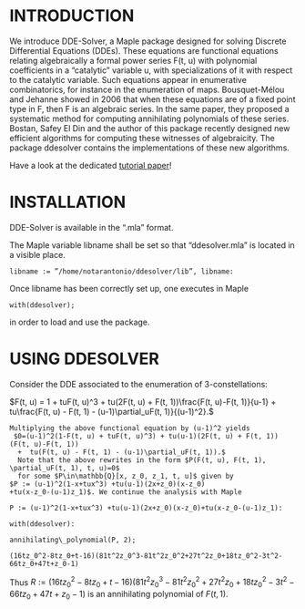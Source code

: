 # **INTRODUCTION**

We introduce DDE-Solver, a Maple package designed for solving Discrete Differential
Equations (DDEs). These equations are functional equations relating algebraically a formal
power series F(t, u) with polynomial coefficients in a “catalytic” variable u, with
specializations of it with respect to the catalytic variable. Such equations appear in
enumerative combinatorics, for instance in the enumeration of maps. Bousquet-Mélou and
Jehanne showed in 2006 that when these equations are of a fixed point type in F, then F is
an algebraic series. In the same paper, they proposed a systematic method for computing
annihilating polynomials of these series. Bostan, Safey El Din and the author of this package
recently designed new efficient algorithms for computing these witnesses of algebraicity. 
The package ddesolver contains the implementations of these new algorithms.

Have a look at the dedicated [tutorial paper](https://mathexp.eu/notarantonio/papers/ddesolver.pdf)!   


# **INSTALLATION**

DDE-Solver is available in the “.mla” format.

The Maple variable libname shall be set so that “ddesolver.mla” is
located in a visible place.

```
libname := ”/home/notarantonio/ddesolver/lib”, libname:
```

Once libname has been correctly set up, one executes in Maple

```
with(ddesolver);
```

in order to load and use the package.


# **USING DDESOLVER**

  Consider the DDE associated to the enumeration of 3-constellations:
    
   $F(t, u) = 1 + tuF(t, u)^3 + tu(2F(t, u) + F(t, 1))\frac{F(t, u)-F(t, 1)}{u-1}
            + tu\frac{F(t, u) - F(t, 1) - (u-1)\partial_uF(t, 1)}{(u-1)^2}.$
            
    Multiplying the above functional equation by (u-1)^2 yields
     $0=(u-1)^2(1-F(t, u) + tuF(t, u)^3) + tu(u-1)(2F(t, u) + F(t, 1))(F(t, u)-F(t, 1))
      +  tu(F(t, u) - F(t, 1) - (u-1)\partial_uF(t, 1)).$
      Note that the above rewrites in the form $P(F(t, u), F(t, 1), \partial_uF(t, 1), t, u)=0$
      for some $P\in\mathbb{Q}[x, z_0, z_1, t, u]$ given by
    $P := (u-1)^2(1-x+tux^3) +tu(u-1)(2x+z_0)(x-z_0)
    +tu(x-z_0-(u-1)z_1)$. We continue the analysis with Maple
    
    P := (u-1)^2(1-x+tux^3) +tu(u-1)(2x+z_0)(x-z_0)+tu(x-z_0-(u-1)z_1):
    
    with(ddesolver):

    annihilating\_polynomial(P, 2);
 
    (16tz_0^2-8tz_0+t-16)(81t^2z_0^3-81t^2z_0^2+27t^2z_0+18tz_0^2-3t^2-66tz_0+47t+z_0-1)

  Thus $R := (16tz_0^2-8tz_0+t-16)(81t^2z_0^3-81t^2z_0^2+27t^2z_0+18tz_0^2-3t^2-66
    tz_0+47t+z_0-1)$ is an annihilating polynomial of $F(t, 1)$.
 

